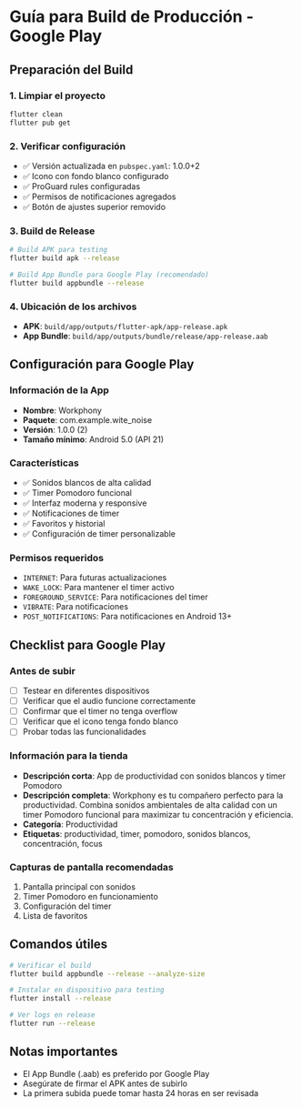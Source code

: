 # Guía para Build de Producción - Google Play

## Preparación del Build

### 1. Limpiar el proyecto
```bash
flutter clean
flutter pub get
```

### 2. Verificar configuración
- ✅ Versión actualizada en `pubspec.yaml`: 1.0.0+2
- ✅ Icono con fondo blanco configurado
- ✅ ProGuard rules configuradas
- ✅ Permisos de notificaciones agregados
- ✅ Botón de ajustes superior removido

### 3. Build de Release
```bash
# Build APK para testing
flutter build apk --release

# Build App Bundle para Google Play (recomendado)
flutter build appbundle --release
```

### 4. Ubicación de los archivos
- **APK**: `build/app/outputs/flutter-apk/app-release.apk`
- **App Bundle**: `build/app/outputs/bundle/release/app-release.aab`

## Configuración para Google Play

### Información de la App
- **Nombre**: Workphony
- **Paquete**: com.example.wite_noise
- **Versión**: 1.0.0 (2)
- **Tamaño mínimo**: Android 5.0 (API 21)

### Características
- ✅ Sonidos blancos de alta calidad
- ✅ Timer Pomodoro funcional
- ✅ Interfaz moderna y responsive
- ✅ Notificaciones de timer
- ✅ Favoritos y historial
- ✅ Configuración de timer personalizable

### Permisos requeridos
- `INTERNET`: Para futuras actualizaciones
- `WAKE_LOCK`: Para mantener el timer activo
- `FOREGROUND_SERVICE`: Para notificaciones del timer
- `VIBRATE`: Para notificaciones
- `POST_NOTIFICATIONS`: Para notificaciones en Android 13+

## Checklist para Google Play

### Antes de subir
- [ ] Testear en diferentes dispositivos
- [ ] Verificar que el audio funcione correctamente
- [ ] Confirmar que el timer no tenga overflow
- [ ] Verificar que el icono tenga fondo blanco
- [ ] Probar todas las funcionalidades

### Información para la tienda
- **Descripción corta**: App de productividad con sonidos blancos y timer Pomodoro
- **Descripción completa**: Workphony es tu compañero perfecto para la productividad. Combina sonidos ambientales de alta calidad con un timer Pomodoro funcional para maximizar tu concentración y eficiencia.
- **Categoría**: Productividad
- **Etiquetas**: productividad, timer, pomodoro, sonidos blancos, concentración, focus

### Capturas de pantalla recomendadas
1. Pantalla principal con sonidos
2. Timer Pomodoro en funcionamiento
3. Configuración del timer
4. Lista de favoritos

## Comandos útiles

```bash
# Verificar el build
flutter build appbundle --release --analyze-size

# Instalar en dispositivo para testing
flutter install --release

# Ver logs en release
flutter run --release
```

## Notas importantes
- El App Bundle (.aab) es preferido por Google Play
- Asegúrate de firmar el APK antes de subirlo
- La primera subida puede tomar hasta 24 horas en ser revisada 